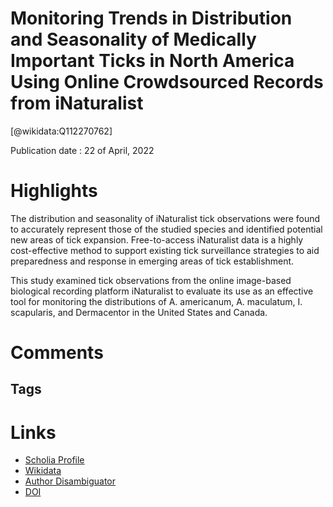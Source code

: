 
Monitoring Trends in Distribution and Seasonality of Medically Important Ticks in North America Using Online Crowdsourced Records from iNaturalist
==================================================================================================================================================
  
  [@wikidata:Q112270762]  
  
Publication date : 22 of April, 2022  

# Highlights

The distribution and seasonality of iNaturalist tick observations were found to accurately represent those of the studied species and identified potential new areas of tick expansion. Free-to-access iNaturalist data is a highly cost-effective method to support existing tick surveillance strategies to aid preparedness and response in emerging areas of tick establishment.


This study examined tick observations from the online image-based biological recording platform iNaturalist to evaluate its use as an effective tool for monitoring the distributions of A. americanum, A. maculatum, I. scapularis, and Dermacentor in the United States and Canada.


# Comments

## Tags

# Links
  
 * [Scholia Profile](https://scholia.toolforge.org/work/Q112270762)  
 * [Wikidata](https://www.wikidata.org/wiki/Q112270762)  
 * [Author Disambiguator](https://author-disambiguator.toolforge.org/work_item_oauth.php?id=Q112270762&batch_id=&match=1&author_list_id=&doit=Get+author+links+for+work)  
 * [DOI](https://doi.org/10.3390/INSECTS13050404)  
